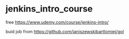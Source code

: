 # jenkins_intro_course

free https://www.udemy.com/course/jenkins-intro/

buid job from https://github.com/janiszewskibartlomiej/gol
